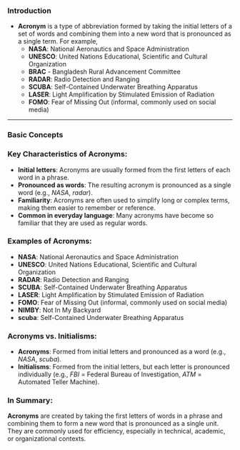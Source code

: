 ### Introduction
- **Acronym** is a type of abbreviation formed by taking the initial letters of a set of words and combining them into a new word that is pronounced as a single term. For example,
	- **NASA**: National Aeronautics and Space Administration
	- **UNESCO**: United Nations Educational, Scientific and Cultural Organization
	- **BRAC** - Bangladesh Rural Advancement Committee
	- **RADAR**: Radio Detection and Ranging
	- **SCUBA**: Self-Contained Underwater Breathing Apparatus
	- **LASER**: Light Amplification by Stimulated Emission of Radiation
	- **FOMO**: Fear of Missing Out (informal, commonly used on social media)

---
### Basic Concepts

### Key Characteristics of Acronyms:

- **Initial letters**: Acronyms are usually formed from the first letters of each word in a phrase.
- **Pronounced as words**: The resulting acronym is pronounced as a single word (e.g., _NASA_, _radar_).
- **Familiarity**: Acronyms are often used to simplify long or complex terms, making them easier to remember or reference.
- **Common in everyday language**: Many acronyms have become so familiar that they are used as regular words.

### Examples of Acronyms:

- **NASA**: National Aeronautics and Space Administration
- **UNESCO**: United Nations Educational, Scientific and Cultural Organization
- **RADAR**: Radio Detection and Ranging
- **SCUBA**: Self-Contained Underwater Breathing Apparatus
- **LASER**: Light Amplification by Stimulated Emission of Radiation
- **FOMO**: Fear of Missing Out (informal, commonly used on social media)
- **NIMBY**: Not In My Backyard
- **scuba**: Self-Contained Underwater Breathing Apparatus

### Acronyms vs. Initialisms:

- **Acronyms**: Formed from initial letters and pronounced as a word (e.g., _NASA_, _scuba_).
- **Initialisms**: Formed from the initial letters, but each letter is pronounced individually (e.g., _FBI_ = Federal Bureau of Investigation, _ATM_ = Automated Teller Machine).

### In Summary:

**Acronyms** are created by taking the first letters of words in a phrase and combining them to form a new word that is pronounced as a single unit. They are commonly used for efficiency, especially in technical, academic, or organizational contexts.